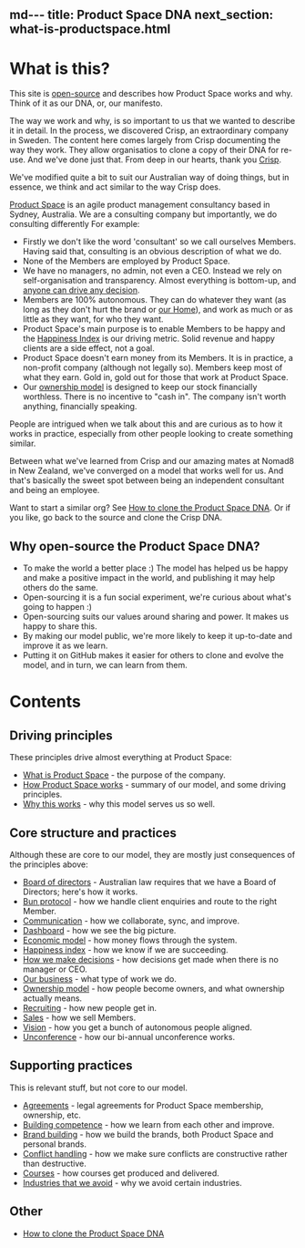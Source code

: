 md---
title: Product Space DNA
next_section: what-is-productspace.html
---

What is this?
=============

This site is [open-source](http://en.wikipedia.org/wiki/Open_source) and  describes how Product Space works and why. Think of it as our DNA, or, our manifesto.

The way we work and why, is so important to us that we wanted to describe it in detail. In the process, we discovered Crisp, an extraordinary company in Sweden. The content here comes largely from Crisp documenting the way they work. They allow organisatios to clone a copy of their DNA for re-use. And we've done just that. From deep in our hearts, thank you [Crisp](https://www.crisp.se).

We've modified quite a bit to suit our Australian way of doing things, but in essence, we think and act similar to the way Crisp does.

[Product Space](https://www.theproductspace.com) is an agile product management consultancy based in Sydney, Australia. We are a consulting company but importantly, we do consulting differently
For example:

-   Firstly we don't like the word 'consultant' so we call ourselves Members. Having said that, consulting is an obvious description of what we do.
- None of the Members are employed by Product Space.
-   We have no managers, no admin, not even a CEO. Instead we rely on self-organisation and transparency. Almost everything is bottom-up, and [anyone can drive any decision](decisions.html).
-   Members are 100% autonomous. They can do whatever they want (as long as they don't hurt the brand or [our Home](what-is-productspace.html)), and work as much or as little as they want, for who they want.
-   Product Space's main purpose is to enable Members to be happy and the [Happiness Index](happiness-index.html) is our driving metric. Solid revenue and happy clients are a side effect, not a goal.
-   Product Space doesn't earn money from its Members. It is in practice, a non-profit company (although not legally so). Members keep most of what they earn. Gold in, gold out for those that work at Product Space.
-   Our [ownership model](ownership-model.html) is designed to keep our stock financially worthless. There is no incentive to "cash in". The company isn't worth anything, financially speaking. 


People are intrigued when we talk about this and are curious as to how it works in practice, especially from other people looking to create something similar. 

Between what we've learned from Crisp and our amazing mates at Nomad8 in New Zealand, we've converged on a model that works well for us. And that's basically the sweet spot between being an independent consultant and being an employee. 

Want to start a similar org? See [How to clone the Product Space DNA](how-to-copy.html). Or if you like, go back to the source and clone the Crisp DNA.

Why open-source the Product Space DNA?
------------------------------

-   To make the world a better place :) The model has helped us be happy and make a positive impact in the world, and publishing it may help others do the same.
-   Open-sourcing it is a fun social experiment, we're curious about what's going to happen :)
- Open-sourcing suits our values around sharing and power. It makes us happy to share this.
-   By making our model public, we're more likely to keep it up-to-date and improve it as we learn.
-   Putting it on GitHub makes it easier for others to clone and evolve the model, and in turn, we can learn from them.

Contents
========

Driving principles
------------------

These principles drive almost everything at Product Space:

-   [What is Product Space](what-is-productspace.html) - the purpose of the company.
-   [How Product Space works](how-productspace-works.html) - summary of our model, and some driving principles.
-   [Why this works](why-this-works.html) - why this model serves us so well.

Core structure and practices
----------------------------

Although these are core to our model, they are mostly just consequences of the principles above:

-   [Board of directors](board-of-directors.html) - Australian law requires that we have a Board of Directors; here's how it works.
-   [Bun protocol](bun-protocol.html) - how we handle client enquiries and route to the right Member.
-   [Communication](communication-meetings-tools.html) - how we collaborate, sync, and improve.
-   [Dashboard](dashboard.html) - how we see the big picture.
-   [Economic model](economic-model.html) - how  money flows through the system.
-   [Happiness index](happiness-index.html) - how we know if we are succeeding.
-   [How we make decisions](decisions.html) - how  decisions get made when there is no manager or CEO.
-   [Our business](our-business.html) - what type of work we do.
-   [Ownership model](ownership-model.html) - how  people become owners, and what ownership actually means.
-   [Recruiting](recruiting-and-onboarding.html) - how new people get in.
-   [Sales](sales.html) - how we sell Members.
-   [Vision](visions.html) - how you get a bunch of autonomous people aligned.
-   [Unconference](unconference.html) - how our bi-annual unconference works.

Supporting practices
--------------------

This is relevant stuff, but not core to our model.

-   [Agreements](contracts.html) - legal agreements for Product Space membership, ownership, etc.
-   [Building competence](building-competence.html) - how we learn from each other and improve.
-   [Brand building](brand-building.html) - how we build the brands, both Product Space and personal brands.
-   [Conflict handling](conflict-handling.html) - how we make sure conflicts are constructive rather than destructive.
-   [Courses](courses-development.html) - how courses get produced and delivered.
-   [Industries that we avoid](industries-that-we-avoid.html) - why we avoid certain industries.



Other
----

-   [How to clone the Product Space DNA](how-to-copy.html)

